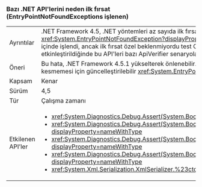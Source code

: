 ### <a name="some-net-apis-cause-first-chance-handled-entrypointnotfoundexceptions"></a>Bazı .NET API'lerini neden ilk fırsat (EntryPointNotFoundExceptions işlenen)

|   |   |
|---|---|
|Ayrıntılar|.NET Framework 4.5, .NET yöntemleri az sayıda ilk fırsat özel durum atma başlangıcından <xref:System.EntryPointNotFoundException?displayProperty=name>s. Bu özel durumlar, .NET Framework içinde işlendi, ancak ilk fırsat özel beklenmiyordu test Otomasyonu uğratabilir. HighVersionLie etkinleştirildiğinde bu API'leri bazı ApiVerifier senaryoları bölün.|
|Öneri|Bu hata, .NET Framework 4.5.1 yükselterek önlenebilir. Alternatif olarak, test Otomasyonu ilk şans kesmemesi için güncelleştirilebilir <xref:System.EntryPointNotFoundException?displayProperty=name>s.|
|Kapsam|Kenar|
|Sürüm|4,5|
|Tür|Çalışma zamanı|
|Etkilenen API’ler|<ul><li><xref:System.Diagnostics.Debug.Assert(System.Boolean)?displayProperty=nameWithType></li><li><xref:System.Diagnostics.Debug.Assert(System.Boolean,System.String)?displayProperty=nameWithType></li><li><xref:System.Diagnostics.Debug.Assert(System.Boolean,System.String,System.String)?displayProperty=nameWithType></li><li><xref:System.Diagnostics.Debug.Assert(System.Boolean,System.String,System.String,System.Object[])?displayProperty=nameWithType></li><li><xref:System.Xml.Serialization.XmlSerializer.%23ctor(System.Type)?displayProperty=nameWithType></li></ul>|

